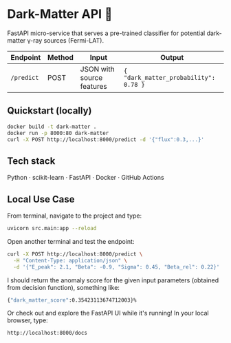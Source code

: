# Dark-Matter API 🚀

FastAPI micro-service that serves a pre-trained classifier for potential
dark-matter γ-ray sources (Fermi-LAT).

| Endpoint | Method | Input | Output |
|----------|--------|-------|--------|
| `/predict` | POST | JSON with source features | `{ "dark_matter_probability": 0.78 }` |

## Quickstart (locally)

```bash
docker build -t dark-matter .
docker run -p 8000:80 dark-matter
curl -X POST http://localhost:8000/predict -d '{"flux":0.3,...}'
```

## Tech stack
Python · scikit-learn · FastAPI · Docker · GitHub Actions


## Local Use Case
From terminal, navigate to the project and type:
```bash
uvicorn src.main:app --reload
```

Open another terminal and test the endpoint:
```bash
curl -X POST http://localhost:8000/predict \
  -H "Content-Type: application/json" \
  -d '{"E_peak": 2.1, "Beta": -0.9, "Sigma": 0.45, "Beta_rel": 0.22}'
```

I should return the anomaly score for the given input parameters (obtained from decision function), something like:
```bash
{"dark_matter_score":0.35423113674712003}%  
```

Or check out and explore the FastAPI UI while it's running! In your local browser, type:
```bash
http://localhost:8000/docs
```